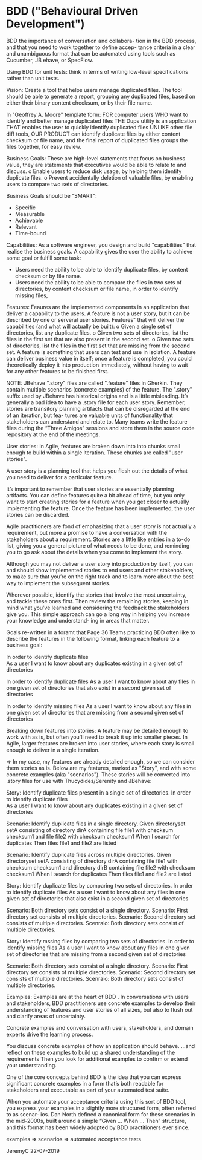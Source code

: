 # BDD ("Behavioural Driven Development")

BDD 
the importance of conversation and collabora-
tion in the BDD process, and that you need to work together to define accep-
tance criteria in a clear and unambiguous format that can be automated using
tools such as Cucumber, JB ehave, or SpecFlow.

Using BDD for unit tests:
think in terms of writing low-level specifications rather than unit tests.




Vision:
Create a tool that helps users manage duplicated files. The tool should be able to 
generate a report, grouping any duplicated files, based on either their binary 
content checksum, or by their file name. 

In "Geoffrey A. Moore" template form:
FOR computer users
WHO want to identify and better manage duplicated files
THE Dups utility is an application
THAT enables the user to quickly identify duplicated files
UNLIKE other file diff tools,
OUR PRODUCT can identify duplicate files by either content checksum or file name, and
the final report of duplicated files groups the files together, for easy review.

Business Goals: 
These are high-level statements that focus on business value, they are statements that
executives would be able to relate to and discuss.
o Enable users to reduce disk usage, by helping them identify duplicate files.
o Prevent accidentally deletion of valuable files, by enabling users to compare two sets of directories.

Business Goals should be "SMART":
- Specific
- Measurable
- Achievable
- Relevant
- Time-bound

Capabilities:
As a software engineer, you design and build "capabilities" that realise the business goals.
A capability gives the user the ability to achieve some goal or fulfill some task:
- Users need the ability to be able to identify duplicate files, by content checksum or by file name.
- Users need the ability to be able to compare the files in two sets of directories, by content checksum or file name, 
in order to identify missing files, 

Features:
Feaures are the implemented components in an application that deliver a capability to the users.
A feature is not a user story, but it can be described by one or serveral user stories.
Features" that will deliver the capabilities (and what will actually be built):
o Given a single set of directories, list any duplicate files.
o Given two sets of directories, list the files in the first set that are also present in the second set.
o Given two sets of directories, list the files in the first set that are missing from the second set.
A feature is something that users can test and use in isolation. A feature can deliver business value in
itself; once a feature is completed, you could theoretically deploy it into production immediately, without 
having to wait for any other features to be finished first.

NOTE: JBehave ".story" files are called ".feature" files in Gherkin. They contain multiple scenarios (concrete
examples) of the feature.
The ".story" suffix used by JBehave has historical origins and is a little misleading. It’s
generally a bad idea to have a .story file for each user story. Remember, stories are
transitory planning artifacts that can be disregarded at the end of an iteration, but fea-
tures are valuable units of functionality that stakeholders can understand and relate to.
Many teams write the feature files during the “Three Amigos” sessions and store them in the 
source code repository at the end of the meetings.

User stories:
In Agile, features are broken down into into chunks small enough to build within a single iteration.
These chunks are called "user stories".

A user story is a planning tool that helps you flesh out the details of what you need to deliver for a 
particular feature.

It’s important to remember that user stories are essentially planning artifacts.
You can define features quite a bit ahead of time, but you only want to start creating
stories for a feature when you get closer to actually implementing the feature.
Once the feature has been implemented, the user stories can be discarded.

Agile practitioners are fond of emphasizing that a user story is not actually a requirement, but more a 
promise to have a conversation with the stakeholders about a requirement. Stories are a little like entries 
in a to-do list, giving you a general picture of what needs to be done, and reminding you to go ask about the 
details when you come to implement the story.

Although you may not deliver a user story into production by itself, you can and should show implemented 
stories to end users and other stakeholders, to make sure that you’re on the right track and to learn more
about the best way to implement the subsequent stories.

Wherever possible, identify the stories that involve the most uncertainty,
and tackle these ones first. Then review the remaining stories, keeping in mind what
you’ve learned and considering the feedback the stakeholders give you. This simple
approach can go a long way in helping you increase your knowledge and understand-
ing in areas that matter.


Goals re-written in a foramt that 
Page 36
Teams practicing BDD often like to describe the features in the following format, linking each feature to a business goal:

In order to identify duplicate files  
As a user
I want to know about any duplicates existing in a given set of directories

In order to identify duplicate files
As a user
I want to know about any files in one given set of directories that also exist in a second given set of directories

In order to identify missing files
As a user
I want to know about any files in one given set of directories that are missing from a second given set of directories


Breaking down features into stories:
A feature may be detailed enough to work with as is, but often you'll need to break it up into smaller pieces.
In Agile, larger features are broken into user stories, where each story is small enough to deliver in a single iteration.

=> In my case, my features are already detailed enough, so we can consider them stories as is. 
Below are my features, marked as "Story", and with some concrete examples (aka "scenarios"). These stories
will be converted into .story files for use with Thucydides/Serenity and JBehave:

Story: Identify duplicate files present in a single set of directories.
   In order to identify duplicate files  
   As a user
   I want to know about any duplicates existing in a given set of directories

   Scenario: Identify duplicate files in a single directory.
   Given directoryset setA consisting of directory dirA containing file file1 with checksum checksum1 and file file2 with checksum checksum1
   When I search for duplicates
   Then files file1 and file2 are listed

   Scenario: Identify duplicate files across multiple directories.
   Given directoryset setA consisting of directory dirA containing file file1 with checksum checksum1 and directory dirB containing file file2 with checksum checksum1
   When I search for duplicates
   Then files file1 and file2 are listed


Story: Identify duplicate files by comparing two sets of directories.
   In order to identify duplicate files
   As a user
   I want to know about any files in one given set of directories that also exist in a second given set of directories

   Scenario: Both directory sets consist of a single directory.
   Scenario: First directory set consists of multiple directories.
   Scenario: Second directory set consists of multiple directories.
   Scenraio: Both directory sets consist of multiple directories.


Story: Identify mssing files by comparing two sets of directories.
   In order to identify missing files
   As a user
   I want to know about any files in one given set of directories that are missing from a second given set of directories

   Scenario: Both directory sets consist of a single directory.
   Scenario: First directory set consists of multiple directories.
   Scenario: Second directory set consists of multiple directories.
   Scenraio: Both directory sets consist of multiple directories.


Examples:
Examples are at the heart of BDD . In conversations with users and stakeholders, BDD
practitioners use concrete examples to develop their understanding of features and user
stories of all sizes, but also to flush out and clarify areas of uncertainty.

Concrete examples and conversation with users, stakeholders, and domain experts drive the learning process.

You discuss concrete examples of how an application should behave.
...and reflect on these examples to build up a shared understanding of the requirements
Then you look for additional examples to confirm or extend your understanding.

One of the core concepts behind BDD is the idea that you can express significant
concrete examples in a form that’s both readable for stakeholders and executable as
part of your automated test suite.

When you automate your acceptance criteria using this sort of BDD tool, you
express your examples in a slightly more structured form, often referred to as scenar-
ios. Dan North defined a canonical form for these scenarios in the mid-2000s, built
around a simple “Given ... When ... Then” structure, and this format has been widely
adopted by BDD practitioners ever since.

examples => scenarios => automated acceptance tests


JeremyC 22-07-2019
